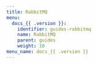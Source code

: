 ```yaml
---
title: RabbitMQ
menu:
  docs_{{ .version }}:
    identifier: guides-rabbitmq
    name: RabbitMQ
    parent: guides
    weight: 10
menu_name: docs_{{ .version }}
---
```

